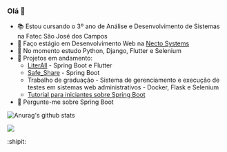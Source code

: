 ### Olá 👋

- :books: Estou cursando o 3º ano de Análise e Desenvolvimento de Sistemas na Fatec São José dos Campos
- 🔭 Faço estágio em Desenvolvimento Web na [Necto Systems](http://nectosystems.com.br/en/)
- 🌱 No momento estudo Python, Django, Flutter e Selenium
- 👯 Projetos em andamento:
  - [LiterAll](https://github.com/matheuscosantos/api-literall) - Spring Boot e Flutter
  - [Safe_Share](https://github.com/RodrigoMarcelin/safe_share) - Spring Boot
  - Trabalho de graduação - Sistema de gerenciamento e execução de testes em sistemas web administrativos - Docker, Flask e Selenium
  - [Tutorial para iniciantes sobre Spring Boot](https://github.com/matheuscosantos/tutorial-spring-boot-para-iniciantes)
- 💬 Pergunte-me sobre Spring Boot


![Anurag's github stats](https://github-readme-stats.vercel.app/api?username=matheuscosantos&hide=issues&show_icons=true)


[ ![](https://img.shields.io/badge/linkedin-%230077B5.svg?&style=for-the-badge&logo=linkedin&logoColor=white)](https://www.linkedin.com/in/matheuscosantos/)

:shipit:
